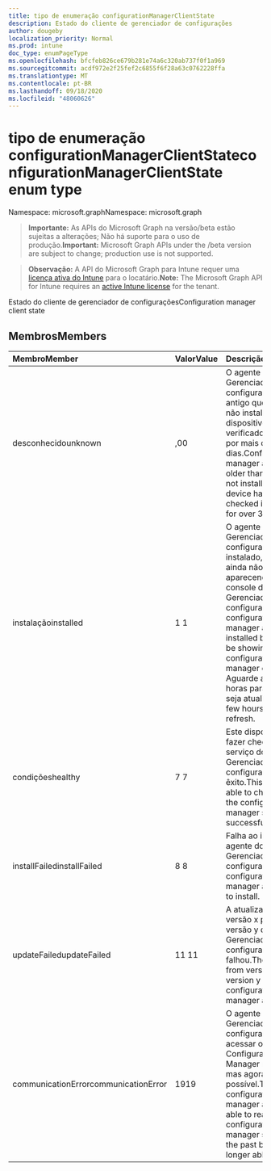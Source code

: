 ```yaml
---
title: tipo de enumeração configurationManagerClientState
description: Estado do cliente de gerenciador de configurações
author: dougeby
localization_priority: Normal
ms.prod: intune
doc_type: enumPageType
ms.openlocfilehash: bfcfeb826ce679b281e74a6c320ab737f0f1a969
ms.sourcegitcommit: acdf972e2f25fef2c6855f6f28a63c0762228ffa
ms.translationtype: MT
ms.contentlocale: pt-BR
ms.lasthandoff: 09/18/2020
ms.locfileid: "48060626"
---
```

# <a name="configurationmanagerclientstate-enum-type"></a><span data-ttu-id="36f1c-103">tipo de enumeração configurationManagerClientState</span><span class="sxs-lookup"><span data-stu-id="36f1c-103">configurationManagerClientState enum type</span></span>

<span data-ttu-id="36f1c-104">Namespace: microsoft.graph</span><span class="sxs-lookup"><span data-stu-id="36f1c-104">Namespace: microsoft.graph</span></span>

> <span data-ttu-id="36f1c-105">**Importante:** As APIs do Microsoft Graph na versão/beta estão sujeitas a alterações; Não há suporte para o uso de produção.</span><span class="sxs-lookup"><span data-stu-id="36f1c-105">**Important:** Microsoft Graph APIs under the /beta version are subject to change; production use is not supported.</span></span>

> <span data-ttu-id="36f1c-106">**Observação:** A API do Microsoft Graph para Intune requer uma [licença ativa do Intune](https://go.microsoft.com/fwlink/?linkid=839381) para o locatário.</span><span class="sxs-lookup"><span data-stu-id="36f1c-106">**Note:** The Microsoft Graph API for Intune requires an [active Intune license](https://go.microsoft.com/fwlink/?linkid=839381) for the tenant.</span></span>

<span data-ttu-id="36f1c-107">Estado do cliente de gerenciador de configurações</span><span class="sxs-lookup"><span data-stu-id="36f1c-107">Configuration manager client state</span></span>

## <a name="members"></a><span data-ttu-id="36f1c-108">Membros</span><span class="sxs-lookup"><span data-stu-id="36f1c-108">Members</span></span>
|<span data-ttu-id="36f1c-109">Membro</span><span class="sxs-lookup"><span data-stu-id="36f1c-109">Member</span></span>|<span data-ttu-id="36f1c-110">Valor</span><span class="sxs-lookup"><span data-stu-id="36f1c-110">Value</span></span>|<span data-ttu-id="36f1c-111">Descrição</span><span class="sxs-lookup"><span data-stu-id="36f1c-111">Description</span></span>|
|:---|:---|:---|
|<span data-ttu-id="36f1c-112">desconhecido</span><span class="sxs-lookup"><span data-stu-id="36f1c-112">unknown</span></span>|<span data-ttu-id="36f1c-113">,0</span><span class="sxs-lookup"><span data-stu-id="36f1c-113">0</span></span>|<span data-ttu-id="36f1c-114">O agente do Gerenciador de configurações é mais antigo que 1806 ou não instalado ou este dispositivo não foi verificado no Intune por mais de 30 dias.</span><span class="sxs-lookup"><span data-stu-id="36f1c-114">Configuration manager agent is older than 1806 or not installed or this device has not checked into Intune for over 30 days.</span></span>|
|<span data-ttu-id="36f1c-115">instalação</span><span class="sxs-lookup"><span data-stu-id="36f1c-115">installed</span></span>|<span data-ttu-id="36f1c-116">1 </span><span class="sxs-lookup"><span data-stu-id="36f1c-116">1</span></span>|<span data-ttu-id="36f1c-117">O agente do Gerenciador de configurações está instalado, mas talvez ainda não esteja aparecendo no console do Gerenciador de configurações.</span><span class="sxs-lookup"><span data-stu-id="36f1c-117">The configuration manager agent is installed but may not be showing up in the configuration manager console yet.</span></span> <span data-ttu-id="36f1c-118">Aguarde algumas horas para que ele seja atualizado.</span><span class="sxs-lookup"><span data-stu-id="36f1c-118">Wait a few hours for it to refresh.</span></span>|
|<span data-ttu-id="36f1c-119">condições</span><span class="sxs-lookup"><span data-stu-id="36f1c-119">healthy</span></span>|<span data-ttu-id="36f1c-120">7 </span><span class="sxs-lookup"><span data-stu-id="36f1c-120">7</span></span>|<span data-ttu-id="36f1c-121">Este dispositivo pôde fazer check-in com o serviço do Gerenciador de configurações com êxito.</span><span class="sxs-lookup"><span data-stu-id="36f1c-121">This device was able to check in with the configuration manager service successfully.</span></span>|
|<span data-ttu-id="36f1c-122">installFailed</span><span class="sxs-lookup"><span data-stu-id="36f1c-122">installFailed</span></span>|<span data-ttu-id="36f1c-123">8 </span><span class="sxs-lookup"><span data-stu-id="36f1c-123">8</span></span>|<span data-ttu-id="36f1c-124">Falha ao instalar o agente do Gerenciador de configurações.</span><span class="sxs-lookup"><span data-stu-id="36f1c-124">The configuration manager agent failed to install.</span></span>|
|<span data-ttu-id="36f1c-125">updateFailed</span><span class="sxs-lookup"><span data-stu-id="36f1c-125">updateFailed</span></span>|<span data-ttu-id="36f1c-126">11 </span><span class="sxs-lookup"><span data-stu-id="36f1c-126">11</span></span>|<span data-ttu-id="36f1c-127">A atualização da versão x para a versão y do agente do Gerenciador de configuração falhou.</span><span class="sxs-lookup"><span data-stu-id="36f1c-127">The update from version x to version y of the configuration manager agent failed.</span></span> |
|<span data-ttu-id="36f1c-128">communicationError</span><span class="sxs-lookup"><span data-stu-id="36f1c-128">communicationError</span></span>|<span data-ttu-id="36f1c-129">19</span><span class="sxs-lookup"><span data-stu-id="36f1c-129">19</span></span>|<span data-ttu-id="36f1c-130">O agente do Gerenciador de configurações pôde acessar o serviço do Configuration Manager no passado, mas agora não é mais possível.</span><span class="sxs-lookup"><span data-stu-id="36f1c-130">The configuration manager agent was able to reach the configuration manager service in the past but is now no longer able to.</span></span> |






